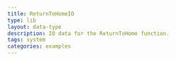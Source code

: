```yaml
---
title: ReturnToHomeIO
type: lib
layout: data-type
description: IO data for the ReturnToHome function.
tags: system
categories: examples
---
```

